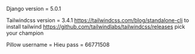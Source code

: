 Django version = 5.0.1

Tailwindcss version = 3.4.1
https://tailwindcss.com/blog/standalone-cli to install tailwind
https://github.com/tailwindlabs/tailwindcss/releases
pick your champion

Pillow
username = Hieu
pass = 66771508
